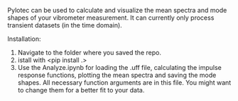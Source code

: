 Pylotec can be used to calculate and visualize the mean spectra and mode shapes of your vibrometer measurement. 
It can currently only process transient datasets (in the time domain). 

Installation: 

1. Navigate to the folder where you saved the repo.
2. istall with <pip install .>
3. Use the Analyze.ipynb for loading the .uff file, calculating the impulse response functions, plotting the mean spectra and saving the mode shapes.
   All necessary function arguments are in this file. You might want to change them for a better fit to your data.
